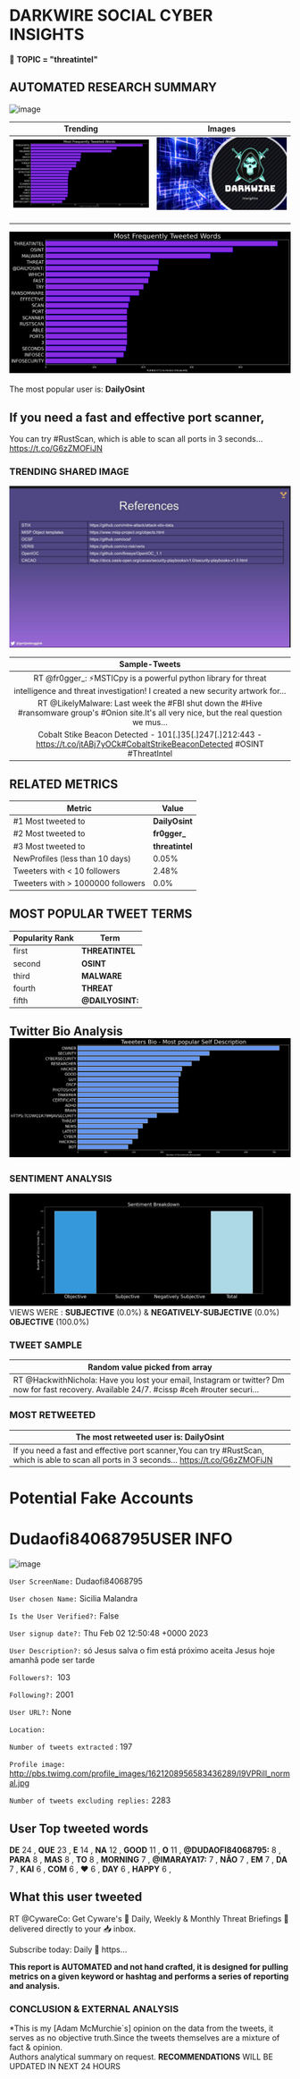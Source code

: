 # DARKWIRE SOCIAL CYBER INSIGHTS 
&#x1F34E; **TOPIC = "threatintel"**

## AUTOMATED RESEARCH SUMMARY
  ![image](darkLogo.png)   

|  Trending  |   Images | 
:-------------------------:|:-------------------------:
|  ![image](assets/threatintel/imageFile1.jpg)     <img width=200/> | ![image](assets/threatintel/imageFile2.jpg) <img width=200/> |   
 
 
![image](assets/threatintel/TWEETS.png)
<br></br>
The most popular user is: **DailyOsint**  
 

## If you need a fast and effective port scanner,

You can try #RustScan, which is able to scan all ports in 3 seconds… https://t.co/G6zZMOFiJN 

  




### TRENDING SHARED IMAGE

![image](assets/threatintel/twitterPostedImage.png)



|                **Sample-Tweets**        |
| :-------------: |
| RT @fr0gger_: ⚡️MSTICpy is a powerful python library for threat intelligence and threat investigation! I created a new security artwork for… |
| RT @LikelyMalware: Last week the #FBI shut down the #Hive #ransomware group's #Onion site.It's all very nice, but the real question we mus… |
| Cobalt Stike Beacon Detected - 101[.]35[.]247[.]212:443 - https://t.co/jtABj7yOCk#CobaltStrikeBeaconDetected #OSINT #ThreatIntel |

## RELATED METRICS<br>
| Metric | Value |
| ------------- | ------------- |
| #1 Most tweeted to  | **DailyOsint** |
| #2 Most tweeted to  | **fr0gger_** |
| #3 Most tweeted to  | **threatintel** |
| NewProfiles (less than 10 days) | 0.05%  |
| Tweeters with < 10 followers  | 2.48%|
| Tweeters with > 1000000 followers  | 0.0%  |



## MOST POPULAR TWEET TERMS 


| Popularity Rank  | Term |
| ------------- | ------------- |
| first  | **THREATINTEL**  |
| second  | **OSINT**  |
| third  | **MALWARE** |
| fourth  | **THREAT**  |
| fifth  | **@DAILYOSINT:**  |


## Twitter Bio Analysis![image](assets/threatintel/BIO.png)
### SENTIMENT ANALYSIS
![image](assets/threatintel/sentiment.png)
VIEWS WERE : **SUBJECTIVE**  (0.0%) & **NEGATIVELY-SUBJECTIVE** (0.0%) **OBJECTIVE** (100.0%)

### TWEET SAMPLE 
| Random value picked from array |
| ------------- |
|RT @HackwithNichola: Have you lost your email, Instagram or twitter?  Dm now for fast recovery.  Available 24/7. #cissp #ceh #router securi… |

### MOST RETWEETED 

| The most retweeted user is: **DailyOsint**  |
| ------------- |
| If you need a fast and effective port scanner,You can try #RustScan, which is able to scan all ports in 3 seconds… https://t.co/G6zZMOFiJN |

# Potential Fake Accounts
 
# Dudaofi84068795USER INFO
![image](http://pbs.twimg.com/profile_images/1621208956583436289/l9VPRill_normal.jpg)
 
`User ScreenName:` Dudaofi84068795 
 
`User chosen Name:` Sicilia Malandra 
 
`Is the User Verified?:` False 
 
`User signup date?:` Thu Feb 02 12:50:48 +0000 2023 
 
`User Description?:` só Jesus salva o fim está próximo aceita Jesus hoje amanhã pode ser tarde 
 
`Followers?: `103 
 
`Following?:` 2001 
 
`User URL?:` None 
 
`Location:`  
 
`Number of tweets extracted`  : 197 
 
`Profile image:` http://pbs.twimg.com/profile_images/1621208956583436289/l9VPRill_normal.jpg 
 
`Number of tweets excluding replies:` 2283 
 

 

 
## User Top tweeted words 
 
**DE** 24 , **QUE** 23 , **E** 14 , **ΝΑ** 12 , **GOOD** 11 , **O** 11 , **@DUDAOFI84068795:** 8 , **PARA** 8 , **MAS** 8 , **ΤΟ** 8 , **MORNING** 7 , **@IMARAYA17:** 7 , **NÃO** 7 , **EM** 7 , **DA** 7 , **ΚΑΙ** 6 , **COM** 6 , **❤️** 6 , **DAY** 6 , **HAPPY** 6 , 
 
## What this user tweeted
 
RT @CywareCo: Get Cyware's 📆 Daily, Weekly &amp; Monthly Threat Briefings 📰 delivered directly to your 📥 inbox.

Subscribe today:
Daily 📨 https…
 

<b> This report is AUTOMATED and not hand crafted, it is designed for pulling metrics on a given keyword or hashtag and performs a series of reporting and analysis.</b>  
### CONCLUSION & EXTERNAL ANALYSIS

*This is my [Adam McMurchie`s] opinion on the data from the tweets, it serves as no objective truth.Since the tweets themselves are a mixture of fact & opinion.<br>
Authors analytical summary on request.
**RECOMMENDATIONS** WILL BE UPDATED IN NEXT  24 HOURS <br>